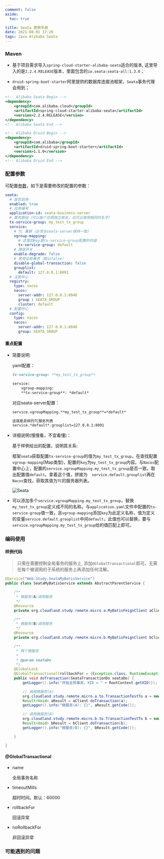 ```yaml
---
comment: false
aside:
  toc: true

title: Seata 使用手册
date: 2021-08-01 17:20
tags: Java Alibaba Seata
---
```


### Maven 

* 基于项目需求导入`spring-cloud-starter-alibaba-seata`适合的版本, 这里导入的是`2.2.4.RELEASE`版本，里面包含的`io.seata:seata-all:1.3.0`；

* `druid-spring-boot-starter`阿里提供的数据库连接池框架，`Seata`事务代理会用到；

```xml
<!-- Alibaba Seata Begin -->
<dependency>
    <groupId>com.alibaba.cloud</groupId>
    <artifactId>spring-cloud-starter-alibaba-seata</artifactId>
    <version>2.2.4.RELEASE</version>
</dependency>
<!-- Alibaba Seata End -->

<!-- Alibaba Druid Begin -->
<dependency>
    <groupId>com.alibaba</groupId>
    <artifactId>druid-spring-boot-starter</artifactId>
    <version>1.1.0</version>
</dependency>
<!-- Alibaba Druid End -->
```

### 配置参数

可配置[参数](https://cloudland.github.io/assets/images/202106/01-seata/application.yml)，如下是需要修改的配置的参数：

```yaml
seata:
  # 是否启用
  enabled: true
  # 应用编号
  application-id: seata-business-server
  # 事务群组（可以每个应用独立取名，也可以使用相同的名字）
  tx-service-group: my_test_tx_group 
  service:
    # TC 集群（必须与seata-server保持一致）
    vgroup-mapping:
      # 这里的Key是tx-service-group配置的内容
      tx-service-group: default
    # 降级开关
    enable-degrade: false
    # 禁用全局事务（默认false）
    disable-global-transaction: false
    grouplist:
      default: 127.0.0.1:8091
  # 注册中心
  registry:
    type: nacos
    nacos:
      server-addr: 127.0.0.1:8848
      group : SEATA_GROUP
      cluster: default
  # 配置中心
  config:
    type: nacos
    nacos:
      server-addr: 127.0.0.1:8848
      group: SEATA_GROUP
```

#### 重点配置

* 简要说明:

    yaml配置：

    ```markdown
    tx-service-group: **my_test_tx_group**

    service:
        vgroup-mapping:
        **tx-service-group**: *default*
    ```
    
    对应seata-server配置：

    ```markdown
    service.vgroupMapping.**my_test_tx_group**=*default*

    这就是具体的TC服务列表
    service.*default*.grouplist=127.0.0.1:8091
    ```

* 详细说明(慢慢看，不宜看懂)：

    基于样例给出的配置，说明其关系:

    框架`seata`获取配置`tx-service-group`的值为`my_test_tx_group`，在查找配置`vgroup-mapping`(Map类型)，配置的`key`为`my_test_tx_group`内容。与`Nacos`配置中心上，配置的`service.vgroupMapping.my_test_tx_group`是否一致。取出配置值`default`。拿着这个值，拼接为`	
    service.default.grouplist`再在`Nacos`查找，获取其值为`TC`的服务器列表。

    ![Seata](https://cloudland.github.io/assets/images/202106/seata-7.png)

* 可以添加多个`service.vgroupMapping.my_test_tx_group`，替换`my_test_tx_group`定义成不同的名称。与`application.yaml`文件中配置的`tx-service-group`值一致，且`vgroup-mapping`添加`key`为此定义名称，值为定义的变量`service.default.grouplist`中间`default`，此值也可以替换，要与`service.vgroupMapping.my_test_tx_group`给的值匹配上即可。


### 编码使用

#### 样例代码

> 只需在需要控制全局事务的服务上, 添加`@GlobalTransactional`即可。无需在每个被调用的子系统的服务上再添加任何注解。

```java
@Service("Web.Study.SeataMyBatisService")
public class SeataMyBatisService extends AbstractParentService {

    /**
     * 微服务(A)调用服务
     */
    @Resource
    private org.cloudland.study.remote.micro.a.MyBatisFeignClient aClient;

    /**
     * 微服务(B)调用服务
     */
    @Resource
    private org.cloudland.study.remote.micro.b.MyBatisFeignClient bClient;

    /**
     * 两个微服务
     *
     * @param seataDo
     */
    @GlobalLock
    @GlobalTransactional(rollbackFor = {Exception.class, RuntimeException.class}, timeoutMills = 300000)
    public void doTransaction(SeataTransactionDo seataDo) {
        getLogger().info("开始全局事务，XID = " + RootContext.getXID());

        // 调用微服务(A)
        org.cloudland.study.remote.micro.a.to.TransactionTestTo a = new org.cloudland.study.remote.micro.a.to.TransactionTestTo(seataDo.getId(), seataDo.getTitle(), seataDo.getContent());
        Result<Void> aResult = aClient.doTransaction(a);
        getLogger().info("微服务(A): {}", aResult.getCode());

        // 调用微服务(B)
        org.cloudland.study.remote.micro.b.to.TransactionTestTo b = new org.cloudland.study.remote.micro.b.to.TransactionTestTo(seataDo.getId(), seataDo.getTitle(), seataDo.getContent());
        Result<Void> bResult = bClient.doTransaction(b);
        getLogger().info("微服务(B): {}", bResult.getCode());

    }

}
```

#### @GlobalTransactional

* name

    全局事务名称

* timeoutMills

    超时时间。默认：60000

*  rollbackFor

    回滚异常

* noRollbackFor

    非回滚异常

### 可能遇到的问题